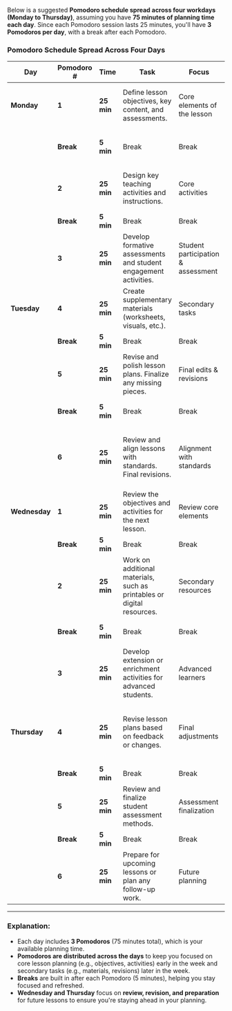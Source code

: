 Below is a suggested **Pomodoro schedule spread across four workdays (Monday to Thursday)**, assuming you have **75 minutes of planning time each day**. Since each Pomodoro session lasts 25 minutes, you'll have **3 Pomodoros per day**, with a break after each Pomodoro.

### Pomodoro Schedule Spread Across Four Days

| **Day**        | **Pomodoro #** | **Time**        | **Task**                                                                 | **Focus**                       | **Notes**                                                                 |
|----------------|----------------|-----------------|--------------------------------------------------------------------------|---------------------------------|---------------------------------------------------------------------------|
| **Monday**     | **1**          | **25 min**       | Define lesson objectives, key content, and assessments.               | Core elements of the lesson     | Focus on lesson objectives and core content.                             |
|                | **Break**      | **5 min**        | Break                                                                   | Break                           | Stretch, hydrate, or take a short walk.                                  |
|                | **2**          | **25 min**       | Design key teaching activities and instructions.                       | Core activities                 | Focus on designing essential teaching activities.                         |
|                | **Break**      | **5 min**        | Break                                                                   | Break                           | Take a quick break.                                                      |
|                | **3**          | **25 min**       | Develop formative assessments and student engagement activities.       | Student participation & assessment | Focus on creating assessments and engagement strategies.                 |
| **Tuesday**    | **4**          | **25 min**       | Create supplementary materials (worksheets, visuals, etc.).            | Secondary tasks                 | Focus on supporting materials like worksheets and visuals.                |
|                | **Break**      | **5 min**        | Break                                                                   | Break                           | Relax and recharge.                                                     |
|                | **5**          | **25 min**       | Revise and polish lesson plans. Finalize any missing pieces.           | Final edits & revisions         | Refine lesson plans, check for missing elements.                         |
|                | **Break**      | **5 min**        | Break                                                                   | Break                           | Take a short rest to reset focus.                                        |
|                | **6**          | **25 min**       | Review and align lessons with standards. Final revisions.              | Alignment with standards        | Ensure everything aligns with curriculum standards and guidelines.       |
| **Wednesday**  | **1**          | **25 min**       | Review the objectives and activities for the next lesson.              | Review core elements            | Focus on reviewing the next lesson's structure.                         |
|                | **Break**      | **5 min**        | Break                                                                   | Break                           | Relax and refresh.                                                      |
|                | **2**          | **25 min**       | Work on additional materials, such as printables or digital resources.  | Secondary resources              | Prepare extra materials to enhance lessons.                              |
|                | **Break**      | **5 min**        | Break                                                                   | Break                           | Take a short break to stay fresh.                                        |
|                | **3**          | **25 min**       | Develop extension or enrichment activities for advanced students.       | Advanced learners                | Focus on additional tasks for advanced learners.                        |
| **Thursday**   | **4**          | **25 min**       | Revise lesson plans based on feedback or changes.                       | Final adjustments               | Make final tweaks or changes to the lessons based on review or feedback. |
|                | **Break**      | **5 min**        | Break                                                                   | Break                           | Relax during the break.                                                 |
|                | **5**          | **25 min**       | Review and finalize student assessment methods.                         | Assessment finalization         | Ensure assessments are clear and effective.                              |
|                | **Break**      | **5 min**        | Break                                                                   | Break                           | Rest to reset focus.                                                    |
|                | **6**          | **25 min**       | Prepare for upcoming lessons or plan any follow-up work.               | Future planning                 | Look ahead at upcoming lessons and make necessary preparations.          |

---

### Explanation:
- Each day includes **3 Pomodoros** (75 minutes total), which is your available planning time.
- **Pomodoros are distributed across the days** to keep you focused on core lesson planning (e.g., objectives, activities) early in the week and secondary tasks (e.g., materials, revisions) later in the week.
- **Breaks** are built in after each Pomodoro (5 minutes), helping you stay focused and refreshed.
- **Wednesday and Thursday** focus on **review, revision, and preparation** for future lessons to ensure you're staying ahead in your planning.


